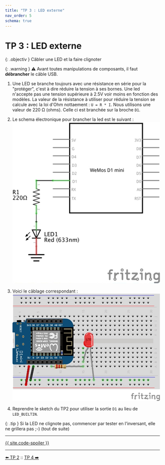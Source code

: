 ```yaml
---
title: "TP 3 : LED externe"
nav_order: 5
schema: true
---
```


# TP 3 : LED externe

{: .objectiv }
Câbler une LED et la faire clignoter

{: .warning }
⚠️ Avant toutes manipulations de composants, il faut **débrancher** le câble USB.

1. Une LED se branche toujours avec une résistance en série pour la "protéger", c'est à dire réduire la tension à ses bornes. Une led n'accepte pas une tension supérieure à 2.5V voir moins en fonction des modèles. La valeur de la résistance à utiliser pour réduire la tension se calcule avec la loi d'Ohm nottaement : `U = R * I`. Nous utilisons une valeur de 220 Ω (ohms). Celle ci est branchée sur la broche `D1`.

2. Le schema électronique pour brancher la led est le suivant :
![schema-tp3](resources/tp3-schema.jpg)

3. Voici le câblage correspondant :
![montage-tp3](resources/tp3-montage.jpg)

4. Reprendre le sketch du TP2 pour utiliser la sortie `D1` au lieu de `LED_BUILTIN`.

{: .tip }
Si la LED ne clignote pas, commencer par tester en l'inversant, elle ne grillera pas ;-) (tout de suite)

----
[{{ site.code-spoiler }}](tp3_code.md)

----
[⬅️ TP 2](tp2.md) :: [TP 4 ➡️](tp4.md)
